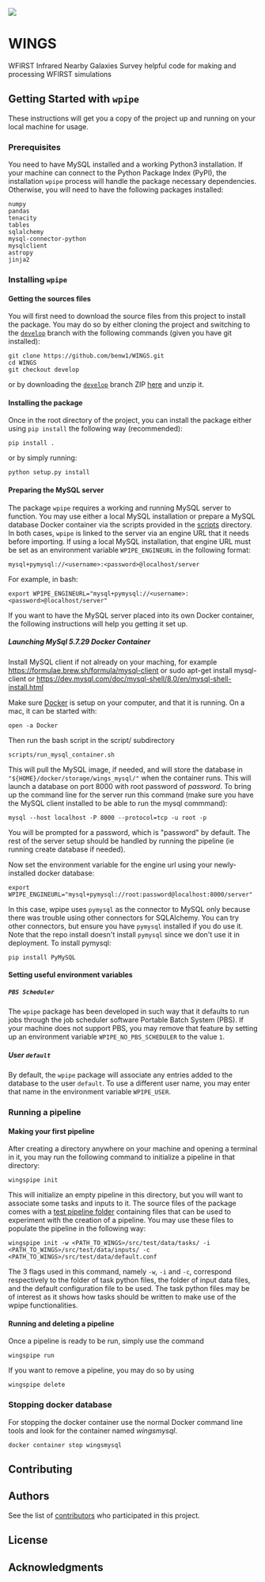 ![](https://github.com/benw1/WINGS/workflows/WINGS/badge.svg?branch=develop)

# WINGS
WFIRST Infrared Nearby Galaxies Survey helpful code for making and processing WFIRST simulations

## Getting Started with `wpipe`

These instructions will get you a copy of the project up and running on your local machine for usage.

### Prerequisites

You need to have MySQL installed and a working Python3 installation. If your machine can connect to the Python Package Index (PyPI), the installation `wpipe` process will handle the package necessary dependencies. Otherwise, you will need to have the following packages installed:

```
numpy
pandas
tenacity
tables
sqlalchemy
mysql-connector-python
mysqlclient
astropy
jinja2
```

### Installing `wpipe`

#### Getting the sources files

You will first need to download the source files from this project to install the package. You may do so by either cloning the project and switching to the [`develop`](https://github.com/benw1/WINGS/tree/develop) branch with the following commands (given you have git installed):

```
git clone https://github.com/benw1/WINGS.git
cd WINGS
git checkout develop
```

or by downloading the [`develop`](https://github.com/benw1/WINGS/tree/develop) branch ZIP [here](https://github.com/benw1/WINGS/archive/develop.zip) and unzip it.

#### Installing the package

Once in the root directory of the project, you can install the package either using `pip install` the following way (recommended):

```
pip install .
```

or by simply running:

```
python setup.py install
```

#### Preparing the MySQL server

The package `wpipe` requires a working and running MySQL server to function. You may use either a local MySQL installation or prepare a MySQL database Docker container via the scripts provided in the [scripts](https://github.com/benw1/WINGS/tree/develop/scripts) directory. In both cases, `wpipe` is linked to the server via an engine URL that it needs before importing. If using a local MySQL installation, that engine URL must be set as an environment variable `WPIPE_ENGINEURL` in the following format:

```
mysql+pymysql://<username>:<password>@localhost/server
```
For example, in bash:
```
export WPIPE_ENGINEURL="mysql+pymysql://<username>:<password>@localhost/server"
```

If you want to have the MySQL server placed into its own Docker container, the following instructions will help you getting it set up.

##### Launching MySql 5.7.29 Docker Container

Install MySQL client if not already on your maching, for example
https://formulae.brew.sh/formula/mysql-client
or
sudo apt-get install mysql-client
or
https://dev.mysql.com/doc/mysql-shell/8.0/en/mysql-shell-install.html

Make sure [Docker](https://www.docker.com/get-started) is setup on your computer, and that it is running.  On a mac, it can be started with:
```
open -a Docker
```

Then run the bash script in the script/ subdirectory
```
scripts/run_mysql_container.sh
```
This will pull the MySQL image, if needed, and will store the database in `"${HOME}/docker/storage/wings_mysql/"` when the container runs.  This will launch a database on port 8000 with root password of *password*.  To bring up the command line for the server run this command (make sure you have the MySQL client installed to be able to run the mysql commmand):

```
mysql --host localhost -P 8000 --protocol=tcp -u root -p
```

You will be prompted for a password, which is "password" by default.  The rest of the server setup should be handled by running the pipeline (ie running create database if needed).

Now set the environment variable for the engine url using your newly-installed docker database:

```
export WPIPE_ENGINEURL="mysql+pymysql://root:password@localhost:8000/server"
```

In this case, wpipe uses `pymysql` as the connector to MySQL only because there was trouble using other connectors for SQLAlchemy.  You can try other connectors, but ensure you have `pymysql` installed if you do use it.  Note that the repo install doesn't install `pymysql` since we don't use it in deployment. To install pymysql:

```
pip install PyMySQL
```

#### Setting useful environment variables

##### `PBS Scheduler`

The `wpipe` package has been developed in such way that it defaults to run jobs through the job scheduler software Portable Batch System (PBS). If your machine does not support PBS, you may remove that feature by setting up an environment variable `WPIPE_NO_PBS_SCHEDULER` to the value `1`.

##### User `default`

By default, the `wpipe` package will associate any entries added to the database to the user `default`. To use a different user name, you may enter that name in the environment variable `WPIPE_USER`.


### Running a pipeline

#### Making your first pipeline

After creating a directory anywhere on your machine and opening a terminal in it, you may run the following command to initialize a pipeline in that directory:

```
wingspipe init
```

This will initialize an empty pipeline in this directory, but you will want to associate some tasks and inputs to it. The source files of the package comes with a [test pipeline folder](https://github.com/benw1/WINGS/tree/develop/src/test) containing files that can be used to experiment with the creation of a pipeline. You may use these files to populate the pipeline in the following way:

```
wingspipe init -w <PATH_TO_WINGS>/src/test/data/tasks/ -i <PATH_TO_WINGS>/src/test/data/inputs/ -c <PATH_TO_WINGS>/src/test/data/default.conf
```

The 3 flags used in this command, namely `-w`, `-i` and `-c`, correspond respectively to the folder of task python files, the folder of input data files, and the default configuration file to be used. The task python files may be of interest as it shows how tasks should be written to make use of the wpipe functionalities.

#### Running and deleting a pipeline

Once a pipeline is ready to be run, simply use the command

```
wingspipe run
```

If you want to remove a pipeline, you may do so by using

```
wingspipe delete
```


### Stopping docker database


For stopping the docker container use the normal Docker command line tools and look for the container named *wingsmysql*.
```
docker container stop wingsmysql
```


## Contributing

<!-- Please read [CONTRIBUTING.md](CONTRIBUTING.md) for details. -->

## Authors

See the list of [contributors](https://github.com/benw1/WINGS/graphs/contributors) who participated in this project.

## License

<!-- This project is licensed under the  - see the [LICENSE.md](LICENSE.md) file for details -->

## Acknowledgments
